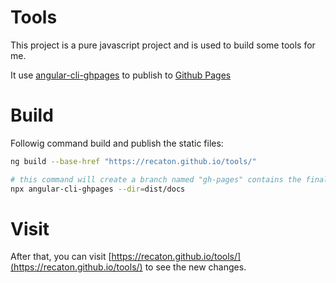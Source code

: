 # Tools

This project is a pure javascript project and is used to build some tools for me. 

It use [angular-cli-ghpages](https://medium.com/tech-insights/how-to-deploy-angular-apps-to-github-pages-gh-pages-896c4e10f9b4) to publish to [Github Pages](https://pages.github.com/)

# Build
Followig command build and publish the static files:
```bash
ng build --base-href "https://recaton.github.io/tools/"

# this command will create a branch named "gh-pages" contains the finally static files, these files will be published if Github Pages setting is correct.
npx angular-cli-ghpages --dir=dist/docs
```

# Visit
After that, you can visit [https://recaton.github.io/tools/](https://recaton.github.io/tools/) to see the new changes.

